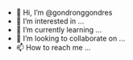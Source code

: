 - 👋 Hi, I’m @gondronggondres
- 👀 I’m interested in ...
- 🌱 I’m currently learning ...
- 💞️ I’m looking to collaborate on ...
- 📫 How to reach me ...

<!---
gondronggondres/gondronggondres is a ✨ special ✨ repository because its `README.md` (this file) appears on your GitHub profile.
You can click the Preview link to take a look at your changes.
--->
